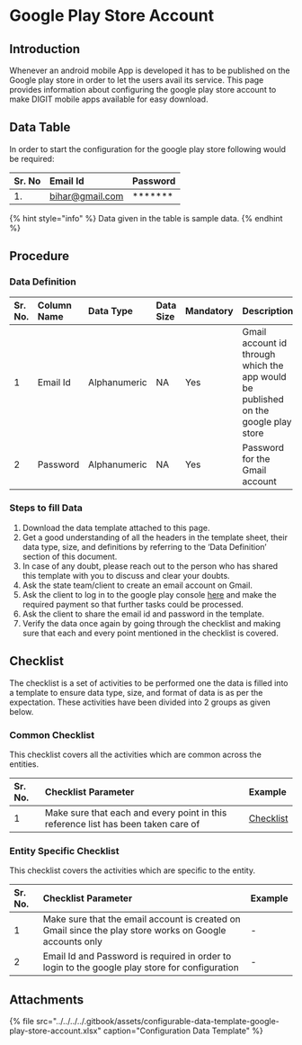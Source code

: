 # Google Play Store Account

## Introduction

Whenever an android mobile App is developed it has to be published on the Google play store in order to let the users avail its service. This page provides information about configuring the google play store account to make DIGIT mobile apps available for easy download.

## Data Table

In order to start the configuration for the google play store following would be required:

| Sr. No | Email Id | Password |
| :--- | :--- | :--- |
| 1. | [bihar@gmail.com](mailto:bihar@gmail.com) | \*\*\*\*\*\*\* |

{% hint style="info" %}
Data given in the table is sample data.
{% endhint %}

## Procedure

### Data Definition

| Sr. No. | Column Name | Data Type | Data Size | Mandatory | Description |
| :--- | :--- | :--- | :--- | :--- | :--- |
| 1 | Email Id | Alphanumeric | NA | Yes | Gmail account id through which the app would be published on the google play store |
| 2 | Password | Alphanumeric | NA | Yes | Password for the Gmail account |

### Steps to fill Data

1. Download the data template attached to this page.
2. Get a good understanding of all the headers in the template sheet, their data type, size, and definitions by referring to the ‘Data Definition’ section of this document.
3. In case of any doubt, please reach out to the person who has shared this template with you to discuss and clear your doubts.
4. Ask the state team/client to create an email account on Gmail.
5. Ask the client to log in to the google play console [here](https://play.google.com/apps/publish/signup/) and make the required payment so that further tasks could be processed.
6. Ask the client to share the email id and password in the template.
7. Verify the data once again by going through the checklist and making sure that each and every point mentioned in the checklist is covered.

## Checklist

The checklist is a set of activities to be performed one the data is filled into a template to ensure data type, size, and format of data is as per the expectation. These activities have been divided into 2 groups as given below.

### Common Checklist

This checklist covers all the activities which are common across the entities.

| Sr. No. | Checklist Parameter | Example |
| :--- | :--- | :--- |
| 1 | Make sure that each and every point in this reference list has been taken care of | [Checklist](../../module-setup/untitled-1/checklist.md) |

### Entity Specific Checklist

This checklist covers the activities which are specific to the entity.

| Sr. No. | Checklist Parameter | Example |
| :--- | :--- | :--- |
| 1 | Make sure that the email account is created on Gmail since the play store works on Google accounts only | - |
| 2 | Email Id and Password is required in order to login to the google play store for configuration | - |

## Attachments

{% file src="../../../../.gitbook/assets/configurable-data-template-google-play-store-account.xlsx" caption="Configuration Data Template" %}

